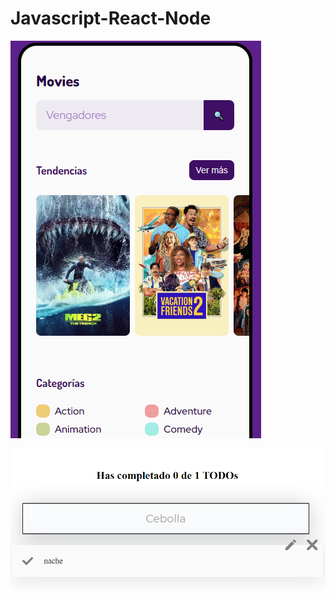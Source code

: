 # Javascript-React-Node

[![](Document/img/App%20Movies.png)](https://jhonatan2022.github.io/JS-REACT-NODE/Frontend/Api-rest-JS/avanzado-api)

[![](Document/img/App%20router.png)](https://jhonatan2022.github.io/JS-REACT-NODE/Frontend/ReactJS/react-patrones-render/build)